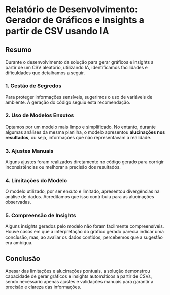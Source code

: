 # Relatório de Desenvolvimento: Gerador de Gráficos e Insights a partir de CSV usando IA

## Resumo

Durante o desenvolvimento da solução para gerar gráficos e insights a partir de um CSV aleatório, utilizando IA, identificamos facilidades e dificuldades que detalhamos a seguir.

### 1. Gestão de Segredos

Para proteger informações sensíveis, sugerimos o uso de variáveis de ambiente. A geração do código seguiu esta recomendação.

### 2. Uso de Modelos Enxutos

Optamos por um modelo mais limpo e simplificado. No entanto, durante algumas análises da mesma planilha, o modelo apresentou **alucinações nos resultados**, ou seja, informações que não representavam a realidade.

### 3. Ajustes Manuais

Alguns ajustes foram realizados diretamente no código gerado para corrigir inconsistências ou melhorar a precisão dos resultados.

### 4. Limitações do Modelo

O modelo utilizado, por ser enxuto e limitado, apresentou divergências na análise de dados. Acreditamos que isso contribuiu para as alucinações observadas.

### 5. Compreensão de Insights

Alguns insights gerados pelo modelo não foram facilmente compreensíveis. Houve casos em que a interpretação do gráfico gerado parecia indicar uma conclusão, mas, ao avaliar os dados contidos, percebemos que a sugestão era ambígua.

## Conclusão

Apesar das limitações e alucinações pontuais, a solução demonstrou capacidade de gerar gráficos e insights automáticos a partir de CSVs, sendo necessário apenas ajustes e validações manuais para garantir a precisão e clareza das informações.
